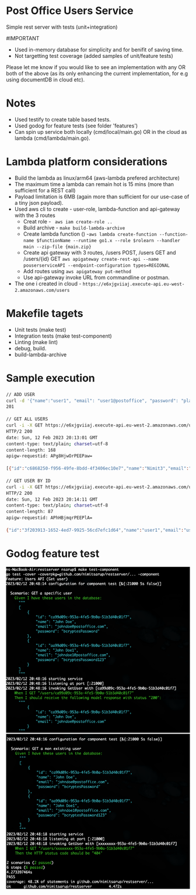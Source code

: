 # Post Office Users Service
Simple rest server with tests (unit+integration)

#IMPORTANT
- Used in-memory database for simplicity and for benifit of saving time.
- Not targetting test coverage (added samples of unit/feature tests)

Please let me know if you would like to see an implementation with any OR both of the above (as its only enhancing the current implementation, for e.g using documentDB in cloud etc).

# Notes
- Used testify to create table based tests.
- Used godog for feature tests (see folder 'features')
- Can spin up service both locally (cmd/local/main.go) OR in the cloud as lambda (cmd/lambda/main.go).

# Lambda platform considerations
- Build the lambda as linux/arm64 (aws-lambda prefered architecture)
- The maximum time a lambda can remain hot is 15 mins (more than sufficient for a REST call)
- Payload limitation is 6MB (again more than sufficient for our use-case of a tiny json payload).
- Used aws cli to create - user-role, lambda-function and api-gateway with the 3 routes
  - Creat role - ``` aws iam create-role ..```
  - Build archive - ```make build-lambda-archive```
  - Create lambda function () -```aws lambda create-function --function-name $functionName --runtime go1.x --role $rolearn --handler main --zip-file {main.zip} ```
  - Create api gateway with 3 routes, /users POST, /users GET and /users/{id} GET ```aws apigateway create-rest-api --name pouserserviceAPI --endpoint-configuration types=REGIONAL```
  - Add routes using ```aws apigateway put-method```
  - Use api-gateway invoke URL from commandline or postman.
- The one i created in cloud - ```https://e6xjgviiaj.execute-api.eu-west-2.amazonaws.com/users```

# Makefile tagets
- Unit tests (make test)
- Integration tests (make test-component)
- Linting (make lint)
- debug, build.
- build-lambda-archive

# Sample execution
```sh
// ADD USER
curl -d '{"name":"user1", "email": "user1@postoffice", "password": "plaintext"}' -H "Content-Type: application/json" -X POST -w "%{http_code}\n" https://e6xjgviiaj.execute-api.eu-west-2.amazonaws.com/users
201

// GET ALL USERS
curl -i -X GET https://e6xjgviiaj.execute-api.eu-west-2.amazonaws.com/users
HTTP/2 200 
date: Sun, 12 Feb 2023 20:13:01 GMT
content-type: text/plain; charset=utf-8
content-length: 168
apigw-requestid: APg8HjwOrPEEPaw=

[{"id":"c6868250-f956-49fe-8bdd-4f3406ec10e7","name":"Nimit3","email":"n@saru"},{"id":"3f203913-1652-4ed7-9925-56cd7efc1d64","name":"user1","email":"user1@postoffice"}]

// GET USER BY ID
curl -i -X GET https://e6xjgviiaj.execute-api.eu-west-2.amazonaws.com/users/3f203913-1652-4ed7-9925-56cd7efc1d64
HTTP/2 200 
date: Sun, 12 Feb 2023 20:14:11 GMT
content-type: text/plain; charset=utf-8
content-length: 87
apigw-requestid: APhHBjmqrPEEPlA=

{"id":"3f203913-1652-4ed7-9925-56cd7efc1d64","name":"user1","email":"user1@postoffice"}
```

# Godog feature test
![alt ](img/1.png)
![alt ](img/2.png)
